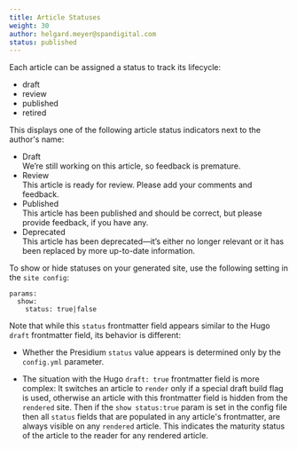 ```yaml
---
title: Article Statuses
weight: 30
author: helgard.meyer@spandigital.com
status: published
---
```


Each article can be assigned a status to track its lifecycle:

- draft
- review
- published
- retired

This displays one of the following article status indicators next to the author's name:
<html>
<div class="article-status">  
<ul>  
<li><span title="Article Status" class="label label-success status-draft">Draft</span></li> We’re still working on this article, so feedback is premature.
<li><span title="Article Status" class="label label-success status-review">Review</span></li> This article is ready for review. Please add your comments and feedback.    
<li><span title="Article Status" class="label label-success status-published">Published</span></li> This article has been published and should be correct, but please provide feedback, if you have any.
<li><span title="Article Status" class="label label-success status-retired">Deprecated</span></li> This article has been deprecated—it’s either no longer relevant or it has been replaced by more up-to-date information.
</ul>
</div>
</html>
  

To show or hide statuses on your generated site, use the following setting in the `site config`:

```
params:
  show:
    status: true|false
```


Note that while this `status` frontmatter field appears similar to the Hugo `draft` frontmatter field, its behavior is different:

* Whether the Presidium `status` value appears is determined only by the `config.yml` parameter.

* The situation with the Hugo `draft: true` frontmatter field is more complex: It switches an article to `render` only if a special draft build flag is used, otherwise an article with this frontmatter field is hidden from the `rendered` site. Then if the `show status:true` param is set in the config file then all `status` fields that are populated in any article's frontmatter, are always visible on any `rendered` article. This indicates the maturity status of the article to the reader for any rendered article.